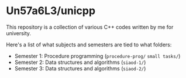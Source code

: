 # Un57a6L3/unicpp
This repository is a collection of various C++ codes written by me for university.

Here's a list of what subjects and semesters are tied to what folders:
- Semester 1: Procedure programming (`procedure-prog/` `small tasks/`)
- Semester 2: Data structures and algorithms (`siaod-1/`)
- Semester 3: Data structures and algorithms (`siaod-2/`)
